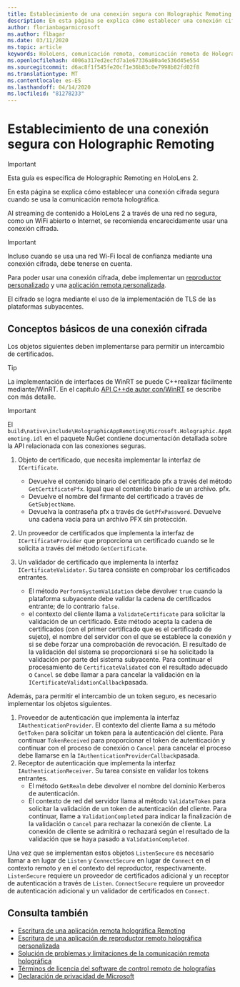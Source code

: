 ```yaml
---
title: Establecimiento de una conexión segura con Holographic Remoting
description: En esta página se explica cómo establecer una conexión cifrada segura cuando se usa la comunicación remota holográfica.
author: florianbagarmicrosoft
ms.author: flbagar
ms.date: 03/11/2020
ms.topic: article
keywords: HoloLens, comunicación remota, comunicación remota de Holographic
ms.openlocfilehash: 4006a317ed2ecfd7a1e67336a80a4e536d45e554
ms.sourcegitcommit: d6ac8f1f545fe20cf1e36b83c0e7998b82fd02f8
ms.translationtype: MT
ms.contentlocale: es-ES
ms.lasthandoff: 04/14/2020
ms.locfileid: "81278233"
---
```

# <a name="establishing-a-secure-connection-with-holographic-remoting"></a>Establecimiento de una conexión segura con Holographic Remoting

>[!IMPORTANT]
>Esta guía es específica de Holographic Remoting en HoloLens 2.

En esta página se explica cómo establecer una conexión cifrada segura cuando se usa la comunicación remota holográfica.

Al streaming de contenido a HoloLens 2 a través de una red no segura, como un WiFi abierto o Internet, se recomienda encarecidamente usar una conexión cifrada.

>[!IMPORTANT]
>Incluso cuando se usa una red Wi-Fi local de confianza mediante una conexión cifrada, debe tenerse en cuenta.

Para poder usar una conexión cifrada, debe implementar un [reproductor personalizado](holographic-remoting-create-player.md) y una [aplicación remota personalizada](holographic-remoting-create-host.md).

El cifrado se logra mediante el uso de la implementación de TLS de las plataformas subyacentes.

## <a name="basics-of-an-encrypted-connection"></a>Conceptos básicos de una conexión cifrada

Los objetos siguientes deben implementarse para permitir un intercambio de certificados.

>[!TIP]
>La implementación de interfaces de WinRT se puede C++realizar fácilmente mediante/WinRT. En el capítulo [API C++de autor con/WinRT](https://docs.microsoft.com//windows/uwp/cpp-and-winrt-apis/author-apis) se describe con más detalle.

>[!IMPORTANT]
>El ```build\native\include\HolographicAppRemoting\Microsoft.Holographic.AppRemoting.idl``` en el paquete NuGet contiene documentación detallada sobre la API relacionada con las conexiones seguras.

1) Objeto de certificado, que necesita implementar la interfaz de ```ICertificate```.

    * Devuelve el contenido binario del certificado pfx a través del método ```GetCertificatePfx```. Igual que el contenido binario de un archivo. pfx.
    * Devuelve el nombre del firmante del certificado a través de ```GetSubjectName```.
    * Devuelva la contraseña pfx a través de ```GetPfxPassword```. Devuelve una cadena vacía para un archivo PFX sin protección.

2) Un proveedor de certificados que implementa la interfaz de ```ICertificateProvider``` que proporciona un certificado cuando se le solicita a través del método ```GetCertificate```.

3) Un validador de certificado que implementa la interfaz ```ICertificateValidator```. Su tarea consiste en comprobar los certificados entrantes.
    * El método ```PerformSystemValidation``` debe devolver ```true``` cuando la plataforma subyacente debe validar la cadena de certificados entrante; de lo contrario ```false```.
    * el contexto del cliente llama a ```ValidateCertificate``` para solicitar la validación de un certificado. Este método acepta la cadena de certificados (con el primer certificado que es el certificado de sujeto), el nombre del servidor con el que se establece la conexión y si se debe forzar una comprobación de revocación. El resultado de la validación del sistema se proporcionará si se ha solicitado la validación por parte del sistema subyacente. Para continuar el procesamiento de ```CertificateValidated``` con el resultado adecuado o ```Cancel``` se debe llamar a para cancelar la validación en la ```ICertificateValidationCallback```pasada.

Además, para permitir el intercambio de un token seguro, es necesario implementar los objetos siguientes.

1) Proveedor de autenticación que implementa la interfaz ```IAuthenticationProvider```. El contexto del cliente llama a su método ```GetToken``` para solicitar un token para la autenticación del cliente. Para continuar ```TokenReceived``` para proporcionar el token de autenticación y continuar con el proceso de conexión o ```Cancel``` para cancelar el proceso debe llamarse en la ```IAuthenticationProviderCallback```pasada.
2) Receptor de autenticación que implementa la interfaz ```IAuthenticationReceiver```. Su tarea consiste en validar los tokens entrantes.
    * El método ```GetRealm``` debe devolver el nombre del dominio Kerberos de autenticación.
    * El contexto de red del servidor llama al método ```ValidateToken``` para solicitar la validación de un token de autenticación del cliente. Para continuar, llame a ```ValidationCompleted``` para indicar la finalización de la validación o ```Cancel``` para rechazar la conexión de cliente. La conexión de cliente se admitirá o rechazará según el resultado de la validación que se haya pasado a ```ValidationCompleted```. 

Una vez que se implementan estos objetos ```ListenSecure``` es necesario llamar a en lugar de ```Listen``` y ```ConnectSecure``` en lugar de ```Connect``` en el contexto remoto y en el contexto del reproductor, respectivamente. ```ListenSecure``` requiere un proveedor de certificados adicional y un receptor de autenticación a través de ```Listen```. ```ConnectSecure``` requiere un proveedor de autenticación adicional y un validador de certificados en ```Connect```.

## <a name="see-also"></a>Consulta también
* [Escritura de una aplicación remota holográfica Remoting](holographic-remoting-create-host.md)
* [Escritura de una aplicación de reproductor remoto holográfica personalizada](holographic-remoting-create-player.md)
* [Solución de problemas y limitaciones de la comunicación remota holográfica](holographic-remoting-troubleshooting.md)
* [Términos de licencia del software de control remoto de holografías](https://docs.microsoft.com//legal/mixed-reality/microsoft-holographic-remoting-software-license-terms)
* [Declaración de privacidad de Microsoft](https://go.microsoft.com/fwlink/?LinkId=521839)
